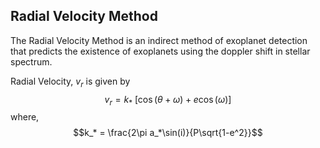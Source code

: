 ## Radial Velocity Method
The Radial Velocity Method is an indirect method of exoplanet detection that predicts the existence of exoplanets using the doppler shift in stellar spectrum.

Radial Velocity, $v_r$ is given by
$$v_r=k_* \ [\cos(\theta+\omega)+e\cos(\omega)]$$
where,
$$k_* = \frac{2\pi a_*\sin(i)}{P\sqrt{1-e^2}}$$


